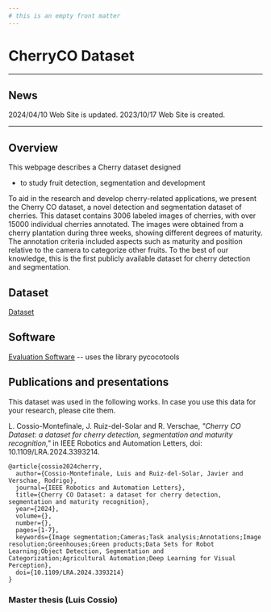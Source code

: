 ```yaml
---
# this is an empty front matter
---
```


# CherryCO Dataset

* * *

## News

2024/04/10 Web Site is updated.
2023/10/17 Web Site is created.

* * *

## Overview
This webpage describes a Cherry dataset designed
+ to study fruit detection, segmentation and development

To aid in the research and develop cherry-related applications, we present the Cherry CO dataset, a novel detection and segmentation dataset of cherries. This dataset contains 3006 labeled images of cherries, with over 15000 individual cherries annotated. The images were obtained from a cherry plantation during three weeks, showing different degrees of maturity. The annotation criteria included aspects such as maturity and position relative to the camera to categorize other fruits. To the best of our knowledge, this is the first publicly available dataset for cherry detection and segmentation.

## Dataset

[Dataset](https://drive.google.com/drive/u/1/folders/1_-sOfq6KC62i9_rKeMwwGba5uBOaagaj) 

## Software

[Evaluation Software](https://github.com/LuisCossioUOH/evaluation_Cherry_CO) -- uses the library pycocotools

## Publications and presentations

This dataset was used in the following works. In case you use this data for your research, please cite them.

L. Cossio-Montefinale, J. Ruiz-del-Solar and R. Verschae, *"Cherry CO Dataset: a dataset for cherry detection, segmentation and maturity recognition,"* in IEEE Robotics and Automation Letters, doi: 10.1109/LRA.2024.3393214.

```
@article{cossio2024cherry,
  author={Cossio-Montefinale, Luis and Ruiz-del-Solar, Javier and Verschae, Rodrigo},
  journal={IEEE Robotics and Automation Letters}, 
  title={Cherry CO Dataset: a dataset for cherry detection, segmentation and maturity recognition}, 
  year={2024},
  volume={},
  number={},
  pages={1-7},
  keywords={Image segmentation;Cameras;Task analysis;Annotations;Image resolution;Greenhouses;Green products;Data Sets for Robot Learning;Object Detection, Segmentation and Categorization;Agricultural Automation;Deep Learning for Visual Perception},
  doi={10.1109/LRA.2024.3393214}
}
```

### Master thesis (Luis Cossio)



